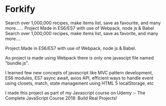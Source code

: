 # Forkify
Search over 1,000,000 recipes, make items list, save as favourite, and many more...... Project Made in ES6/ES7 with use of Webpack, node js &amp; Babel
Search over 1,000,000 recipes, make items list, save as favorite, and many more....

Project Made in ES6/ES7 with use of Webpack, node js & Babel.

As project is made using Webpack there is only one javascipt file named "bundle.js".

I learned few new concepts of javascript like MVC pattern development, ES6 modules, ES7 async await, axios API, efficient ways to handle event using closets, match, state management using HTML 5 localStorage, etc

I made this project as part of my Javascript course on Udemy :- The Complete JavaScript Course 2018: Build Real Projects!
